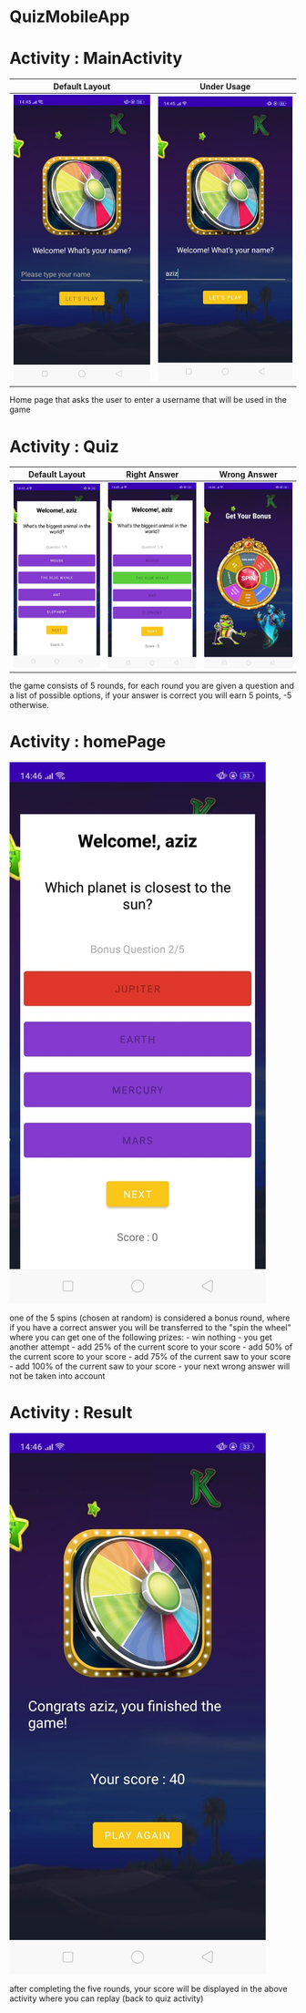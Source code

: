 # QuizMobileApp

# Activity : MainActivity 

Default Layout            |  Under Usage
:-------------------------:|:-------------------------:
![alt text](https://github.com/kurlex/QuizMobileApp/blob/main/Img/1.jpg) |  ![alt text](https://github.com/kurlex/QuizMobileApp/blob/main/Img/2.jpg)

Home page that asks the user to enter a username that will be used in the game

# Activity : Quiz

Default Layout            |  Right Answer            |  Wrong Answer
:-------------------------:|:-------------------------:|:-------------------------:
![alt text](https://github.com/kurlex/QuizMobileApp/blob/main/Img/3.jpg) |  ![alt text](https://github.com/kurlex/QuizMobileApp/blob/main/Img/4.jpg) |  ![alt text](https://github.com/kurlex/QuizMobileApp/blob/main/Img/5.jpg)

the game consists of 5 rounds, for each round you are given a question and a list of possible options, if your answer is correct you will earn 5 points, -5 otherwise.

# Activity : homePage

![alt text](https://github.com/kurlex/QuizMobileApp/blob/main/Img/6.jpg)

one of the 5 spins (chosen at random) is considered a bonus round, where if you have a correct answer you will be transferred to the "spin the wheel" where you can get one of the following prizes:
    - win nothing
    - you get another attempt
    - add 25% of the current score to your score
    - add 50% of the current score to your score
    - add 75% of the current saw to your score
    - add 100% of the current saw to your score
    - your next wrong answer will not be taken into account
  
# Activity : Result


![alt text](https://github.com/kurlex/QuizMobileApp/blob/main/Img/7.jpg)

after completing the five rounds, your score will be displayed in the above activity where you can replay (back to quiz activity)
